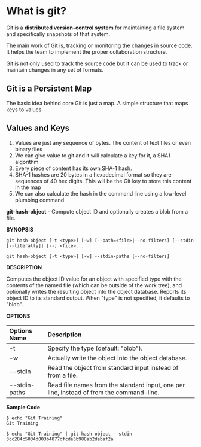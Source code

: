 # What is git?

Git is a **distributed version-control system** for maintaining a file system and specifically snapshots of that system.

The main work of Git is, tracking or monitoring the changes in source code. It helps the team to implement the proper collaboration structure.

Git is not only used to track the source code but it can be used to track or maintain changes in any set of formats.

## Git is a Persistent Map

The basic idea behind core Git is just a map. A simple structure that maps keys to values

## Values and Keys

1. Values are just any sequence of bytes. The content of text files or even binary files
2. We can give value to git and it will calculate a key for it, a SHA1 algorithm
3. Every piece of content has its own SHA-1 hash.
4. SHA-1 hashes are 20 bytes in a hexadecimal format so they are sequences of 40 hex digits. This will be the Git key to store this content in the map
5. We can also calculate the hash in the command line using a low-level plumbing command 

**git-hash-object** - Compute object ID and optionally creates a blob from a file. 

**SYNOPSIS**
```
git hash-object [-t <type>] [-w] [--path=<file>|--no-filters] [--stdin [--literally]] [--] <file>...

git hash-object [-t <type>] [-w] --stdin-paths [--no-filters]
```
**DESCRIPTION**

Computes the object ID value for an object with specified type with the contents of the named file (which can be outside of the work tree), and optionally writes the resulting object into the object database. Reports its object ID to its standard output. When "type" is not specified, it defaults to "blob".

**OPTIONS**

| Options Name | Description                                                                                                    |
| :---         | :---                                                                                                           |
| -t           | Specify the type (default: "blob").                                                                            |
| -w           | Actually write the object into the object database.                                                            |
| --stdin      | Read the object from standard input instead of from a file.                                                    |
| --stdin-paths| Read file names from the standard input, one per line, instead of from the  command-line.                                                                                                                   |

**Sample Code**

```
$ echo "Git Training"
Git Training

$ echo "Git Training" | git hash-object --stdin 
3cc284c5034d003b4877dfcde5b988ab2debaf2a
```
